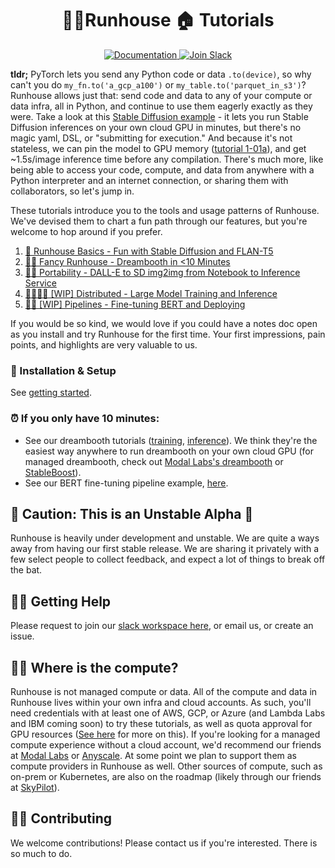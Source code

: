 <h1 align="center">🏃‍♀️Runhouse 🏠 Tutorials</h1>
<p align="center">
  <a href="https://runhouse-docs.readthedocs-hosted.com/en/latest/"> 
    <img alt="Documentation" src="https://readthedocs.com/projects/runhouse-docs/badge/?version=latest">
  </a>
 
  <a href="https://join.slack.com/t/runhouse/shared_invite/zt-1j7pwsok1-vQy0Gesh55A2fPyyEVq8nQ"> 
    <img alt="Join Slack" src="https://img.shields.io/badge/Runhouse-Join%20Slack-fedcba?logo=slack">
  </a>
</p>



**tldr;** PyTorch lets you send any Python code or data `.to(device)`, so 
why can't you do `my_fn.to('a_gcp_a100')` or `my_table.to('parquet_in_s3')`? 
Runhouse allows just that: send code and data to any of your compute or 
data infra, all in Python, and continue to use them eagerly exactly as they were. 
Take a look at this [Stable Diffusion example](t01_Stable_Diffusion/p01_sd_generate.py) - 
it lets you run Stable Diffusion inferences on your own cloud GPU in minutes,
but there's no magic yaml, DSL, or "submitting for execution." 
And because it's not stateless, we can pin the model to GPU memory 
([tutorial 1-01a](t01_Stable_Diffusion/p02_faster_sd_generate.py)), and get ~1.5s/image 
inference time before any compilation. There's much more, like being able to access your 
code, compute, and data from anywhere with a Python interpreter and an internet connection, 
or sharing them with collaborators, so let's jump in.

These tutorials introduce you to 
the tools and usage patterns of Runhouse. We've devised them
to chart a fun path through our features, but you're 
welcome to hop around if you prefer.

1. [🐣 Runhouse Basics - Fun with Stable Diffusion and FLAN-T5](t01_Stable_Diffusion/)
1. [🧑‍🎨 Fancy Runhouse - Dreambooth in <10 Minutes](t02_Dreambooth/)
1. [👩‍🚀 Portability - DALL-E to SD img2img from Notebook to Inference Service](t03_DALLE_SD_pipeline/)
1. [👩‍👩‍👧‍👧 [WIP] Distributed - Large Model Training and Inference](t04_Distributed/)
1. [👩‍🔧 [WIP] Pipelines - Fine-tuning BERT and Deploying](t02_BERT_fine_tuning/)

[//]: # (1. [👩‍💻 [WIP] Online Learning - DLRM Online Training and Deployment]&#40;t04_Online_learning/&#41; &#40;~EOQ1&#41;)

[//]: # (1. [🤝 [WIP] Sharing - Collaborate on a model with your friends]&#40;t05_Sharing/&#41; &#40;~EOQ1&#41;)

If you would be so kind, we would love if you could have a notes doc open
as you install and try Runhouse for the first time. Your first impressions, 
pain points, and highlights are very valuable to us.

### 🛫 Installation & Setup

See [getting started](https://github.com/run-house/runhouse#-getting-started).

### ⏰ If you only have 10 minutes:
* See our dreambooth tutorials ([training](https://github.com/run-house/tutorials/blob/main/t03_Existing_code/t3_01_dreambooth_train.py), 
[inference](https://github.com/run-house/tutorials/blob/main/t03_Existing_code/t3_01a_dreambooth_predict.py)). 
We think they're the easiest way anywhere to run dreambooth on your own cloud GPU 
(for managed dreambooth, check out [Modal Labs's dreambooth](https://modal.com/docs/guide/ex/dreambooth_app) or 
[StableBoost](http://stableboost.ai/)).
* See our BERT fine-tuning pipeline example, [here](./t02_BERT_fine_tuning).

## 🚨 Caution: This is an Unstable Alpha 🚨

Runhouse is heavily under development and unstable. We are quite 
a ways away from having our first stable release. We are sharing
it privately with a few select people to collect feedback, and
expect a lot of things to break off the bat.

## 🙋‍♂️ Getting Help

Please request to join our 
[slack workspace here](https://join.slack.com/t/runhouse/shared_invite/zt-1j7pwsok1-vQy0Gesh55A2fPyyEVq8nQ), 
or email us, or create an issue.

## 🕵️‍♀️ Where is the compute?

Runhouse is not managed compute or data. All of the compute and data in Runhouse
lives within your own infra and cloud accounts. As such, you'll need 
credentials with at least one of AWS, GCP, or Azure (and Lambda Labs and IBM coming soon) 
to try these tutorials, as well as quota approval for GPU resources 
([See here](https://skypilot.readthedocs.io/en/latest/reference/quota.html) 
for more on this). If you're looking for a managed compute 
experience without a cloud account, we'd recommend our friends at 
[Modal Labs](https://modal.com/) or [Anyscale](https://anyscale.com/). At some point
we plan to support them as compute providers in Runhouse as well. Other sources of compute,
such as on-prem or Kubernetes, are also on the roadmap (likely through our friends at 
[SkyPilot](https://skypilot.readthedocs.io/)).

## 👷‍♀️ Contributing

We welcome contributions! Please contact us if you're interested. There 
is so much to do.
